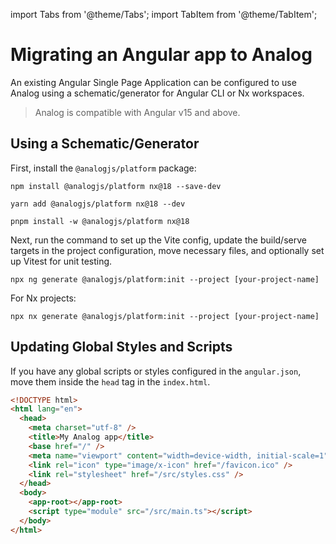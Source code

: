 import Tabs from '@theme/Tabs';
import TabItem from '@theme/TabItem';

# Migrating an Angular app to Analog

An existing Angular Single Page Application can be configured to use Analog using a schematic/generator for Angular CLI or Nx workspaces.

> Analog is compatible with Angular v15 and above.

## Using a Schematic/Generator

First, install the `@analogjs/platform` package:

<Tabs groupId="package-manager">
  <TabItem value="npm">

```shell
npm install @analogjs/platform nx@18 --save-dev
```

  </TabItem>

  <TabItem label="Yarn" value="yarn">

```shell
yarn add @analogjs/platform nx@18 --dev
```

  </TabItem>

  <TabItem value="pnpm">

```shell
pnpm install -w @analogjs/platform nx@18
```

  </TabItem>
</Tabs>

Next, run the command to set up the Vite config, update the build/serve targets in the project configuration, move necessary files, and optionally set up Vitest for unit testing.

```shell
npx ng generate @analogjs/platform:init --project [your-project-name]
```

For Nx projects:

```shell
npx nx generate @analogjs/platform:init --project [your-project-name]
```

## Updating Global Styles and Scripts

If you have any global scripts or styles configured in the `angular.json`, move them inside the `head` tag in the `index.html`.

```html
<!DOCTYPE html>
<html lang="en">
  <head>
    <meta charset="utf-8" />
    <title>My Analog app</title>
    <base href="/" />
    <meta name="viewport" content="width=device-width, initial-scale=1" />
    <link rel="icon" type="image/x-icon" href="/favicon.ico" />
    <link rel="stylesheet" href="/src/styles.css" />
  </head>
  <body>
    <app-root></app-root>
    <script type="module" src="/src/main.ts"></script>
  </body>
</html>
```
